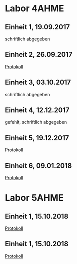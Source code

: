 
# Labor 4AHME

## Einheit 1, 19.09.2017

schriftlich abgegeben

## Einheit 2, 26.09.2017

[Protokoll](https://github.com/HTLMechatronics/m14-la1-sx/blob/uhlchm14/uhlchm14/uhlchm14_kw39.md)

## Einheit 3, 03.10.2017

schriftlich abgegeben

## Einheit 4, 12.12.2017

gefehlt, schriftlich abgegeben

## Einheit 5, 19.12.2017

Protokoll

## Einheit 6, 09.01.2018

[Protokoll](https://github.com/HTLMechatronics/m14-la1-sx/blob/uhlchm14/uhlchm14/uhlchm14_kw02.md)


# Labor 5AHME

## Einheit 1, 15.10.2018

[Protokoll](https://github.com/HTLMechatronics/m14-la1-sx/blob/uhlchm14/uhlchm14/protokoll_g4_uhlchm14_2018-10-15.md)

## Einheit 1, 15.10.2018

[Protokoll](https://github.com/HTLMechatronics/m14-la1-sx/blob/uhlchm14/uhlchm14/protokoll_g4_uhlchm14_2018-10-22.md)


